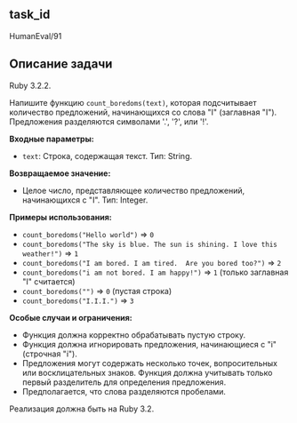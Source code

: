 ## task_id
HumanEval/91

## Описание задачи
Ruby 3.2.2.

Напишите функцию `count_boredoms(text)`, которая подсчитывает количество предложений, начинающихся со слова "I" (заглавная "I").  Предложения разделяются символами '.', '?', или '!'.

**Входные параметры:**

* `text`: Строка, содержащая текст.  Тип: String.

**Возвращаемое значение:**

* Целое число, представляющее количество предложений, начинающихся с "I". Тип: Integer.


**Примеры использования:**

* `count_boredoms("Hello world")`  =>  `0`
* `count_boredoms("The sky is blue. The sun is shining. I love this weather!")` => `1`
* `count_boredoms("I am bored. I am tired.  Are you bored too?")` => `2`
* `count_boredoms("i am not bored. I am happy!")` => `1` (только заглавная "I" считается)
* `count_boredoms("")` => `0` (пустая строка)
* `count_boredoms("I.I.I.")` => `3`


**Особые случаи и ограничения:**

* Функция должна корректно обрабатывать пустую строку.
* Функция должна игнорировать предложения, начинающиеся с "i" (строчная "i").
* Предложения могут содержать несколько точек, вопросительных или восклицательных знаков.  Функция должна учитывать только первый разделитель для определения предложения.
* Предполагается, что слова разделяются пробелами.


Реализация должна быть на Ruby 3.2.

